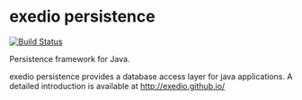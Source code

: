 # exedio persistence
[![Build Status](https://travis-ci.org/exedio/persistence.svg?branch=master)](https://travis-ci.org/exedio/persistence)

Persistence framework for Java.

exedio persistence provides a database access layer for java applications.
A detailed introduction is available at http://exedio.github.io/
